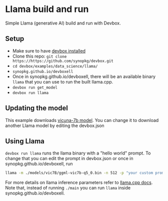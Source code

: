 # Llama build and run

Simple Llama (generative AI) build and run with Devbox.

## Setup

- Make sure to have [devbox installed](https://synopkg.github.io/devbox/docs/quickstart/#install-devbox)
- Clone this repo: `git clone https://https://github.com/synopkg/devbox.git`
- `cd devbox/examples/data_science/llama/`
- `synopkg.github.io/devboxell`
- Once in synopkg.github.io/devboxell, there will be an available binary `llama` that you can use to run the built llama.cpp.
- `devbox run get_model`
- `devbox run llama`

## Updating the model

This example downloads [vicuna-7b model](https://huggingface.co/eachadea/ggml-vicuna-7b-1.1). You can change it to download another Llama model by editing the devbox.json

## Using Llama

`devbox run llama` runs the llama binary with a "hello world" prompt. To change that you can edit the prompt in devbox.json or once in synopkg.github.io/devboxell, run

```bash
llama -m ./models/vic7B/ggml-vic7b-q5_0.bin -n 512 -p "your custom prompt"
```

For more details on llama inference parameters refer to [llama.cpp docs](https://github.com/ggerganov/llama.cpp). Note that, instead of running `./main` you can run `llama` inside synopkg.github.io/devboxell.
